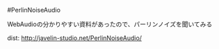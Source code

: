 #PerlinNoiseAudio

WebAudioの分かりやすい資料があったので、パーリンノイズを聞いてみる

dist: http://javelin-studio.net/PerlinNoiseAudio/